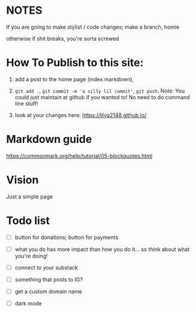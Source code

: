 # NOTES
If you are going to make stylist / code changes; make a branch, homie

otherwise if shit breaks, you're sorta screwed

# How To Publish to this site:

1) add a post to the home page (index.markdown), 

2) `git add .`, `git commit -m 'a silly lil commit'`, `git push`. Note: You could just maintain at github if you wanted to! No need to do command line stuff!

3) look at your changes here: https://lilya2148.github.io/

# Markdown guide
https://commonmark.org/help/tutorial/05-blockquotes.html

# Vision
Just a simple page

# Todo list
- [ ] button for donations; button for payments

- [ ] what you do has more impact than how you do it... so think about what you're doing!
- [ ] connect to your substack
- [ ] something that posts to IG?
- [ ] get a custom domain name
- [ ] dark mode
